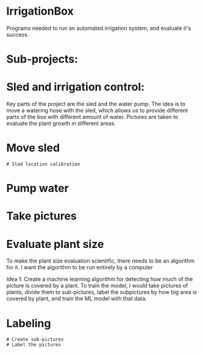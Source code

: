 # IrrigationBox
Programs needed to run an automated irrigation system, 
and evaluate it's success.

# Sub-projects:

# Sled and irrigation control:
  Key parts of the project are the sled and the water pump.
  The idea is to move a watering hose with the sled, which
  allows us to provide different parts of the box with 
  different amount of water. Pictures are taken to evaluate
  the plant growth in different areas. 
  # Move sled
    # Sled location calibration 
  # Pump water
  # Take pictures

# Evaluate plant size  
  To make the plant size evaluation scientific, there needs
  to be an algorithm for it. I want the algorithm to be run
  entirely by a computer

  Idea 1: Create a machine learning algorithm for detecting
  how much of the picture is covered by a plant. To train 
  the model, I would take pictures of plants, divide them 
  to sub-pictures, label the subpictures by how big area is
  covered by plant, and train the ML model with that data. 
  # Labeling
    # Create sub-pictures
    # Label the pictures
  
